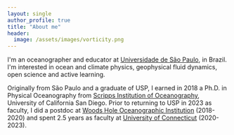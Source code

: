 ```yaml
---
layout: single
author_profile: true
title: "About me"
header:
  image: /assets/images/vorticity.png
---
```


I'm an oceanographer and educator at [Universidade  de São Paulo](https://www5.usp.br), in Brazil.  I'm interested in ocean and climate physics, geophysical fluid dynamics, open science and active learning.

Originally from São Paulo and a graduate of USP, I earned in 2018 a Ph.D. in Physical Oceanography from [Scripps Institution of Oceanography](https://scripps.ucsd.edu), University of California San Diego. Prior to returning to USP in 2023 as faculty, I did a postdoc at [Woods Hole Oceanographic Institution](www.whoi.edu) (2018-2020) and spent 2.5 years as faculty at [University of Connecticut](www.uconn.edu) (2020-2023).